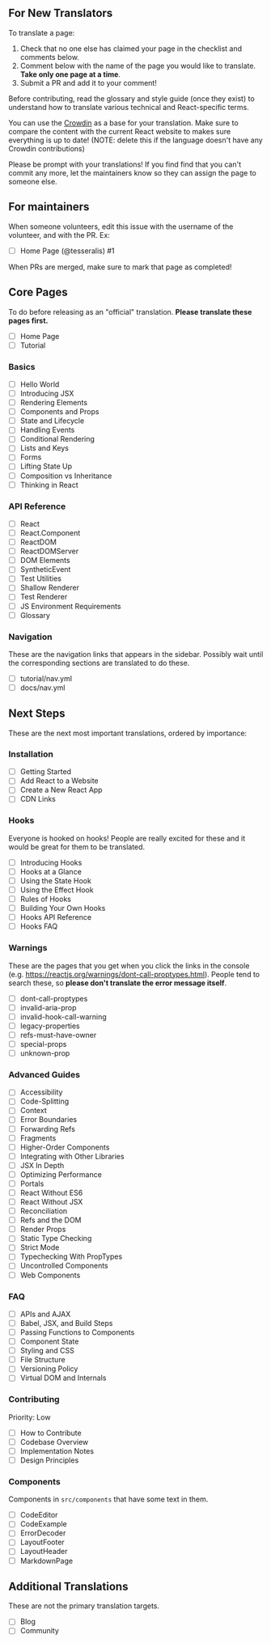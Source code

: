 ## For New Translators

To translate a page:

1. Check that no one else has claimed your page in the checklist and comments below.
2. Comment below with the name of the page you would like to translate. **Take only one page at a time**.
3. Submit a PR and add it to your comment!

Before contributing, read the glossary and style guide (once they exist) to understand how to translate various technical and React-specific terms.

You can use the [Crowdin](https://crowdin.com/project/react) as a base for your translation. Make sure to compare the content with the current React website to makes sure everything is up to date! (NOTE: delete this if the language doesn't have any Crowdin contributions)

Please be prompt with your translations! If you find find that you can't commit any more, let the maintainers know so they can assign the page to someone else.

## For maintainers

When someone volunteers, edit this issue with the username of the volunteer, and with the PR. Ex:

* [ ] Home Page (@tesseralis) #1

When PRs are merged, make sure to mark that page as completed!

## Core Pages

To do before releasing as an "official" translation. **Please translate these pages first.**

* [ ] Home Page
* [ ] Tutorial

### Basics

* [ ] Hello World
* [ ] Introducing JSX
* [ ] Rendering Elements
* [ ] Components and Props
* [ ] State and Lifecycle
* [ ] Handling Events
* [ ] Conditional Rendering
* [ ] Lists and Keys
* [ ] Forms
* [ ] Lifting State Up
* [ ] Composition vs Inheritance
* [ ] Thinking in React

### API Reference

* [ ] React
* [ ] React.Component
* [ ] ReactDOM
* [ ] ReactDOMServer
* [ ] DOM Elements
* [ ] SyntheticEvent
* [ ] Test Utilities
* [ ] Shallow Renderer
* [ ] Test Renderer
* [ ] JS Environment Requirements
* [ ] Glossary

### Navigation

These are the navigation links that appears in the sidebar. Possibly wait until
the corresponding sections are translated to do these.

* [ ] tutorial/nav.yml
* [ ] docs/nav.yml

## Next Steps

These are the next most important translations, ordered by importance:

### Installation

* [ ] Getting Started
* [ ] Add React to a Website
* [ ] Create a New React App
* [ ] CDN Links

### Hooks

Everyone is hooked on hooks! People are really excited for these and it would be great for them to be translated.

  * [ ] Introducing Hooks
  * [ ] Hooks at a Glance
  * [ ] Using the State Hook
  * [ ] Using the Effect Hook
  * [ ] Rules of Hooks
  * [ ] Building Your Own Hooks
  * [ ] Hooks API Reference
  * [ ] Hooks FAQ

### Warnings

These are the pages that you get when you click the links in the console (e.g. https://reactjs.org/warnings/dont-call-proptypes.html). People tend to search these, so **please don't translate the error message itself**.
 
* [ ] dont-call-proptypes
* [ ] invalid-aria-prop
* [ ] invalid-hook-call-warning
* [ ] legacy-properties
* [ ] refs-must-have-owner
* [ ] special-props
* [ ] unknown-prop

### Advanced Guides

* [ ] Accessibility
* [ ] Code-Splitting
* [ ] Context
* [ ] Error Boundaries
* [ ] Forwarding Refs
* [ ] Fragments
* [ ] Higher-Order Components
* [ ] Integrating with Other Libraries
* [ ] JSX In Depth
* [ ] Optimizing Performance
* [ ] Portals
* [ ] React Without ES6
* [ ] React Without JSX
* [ ] Reconciliation
* [ ] Refs and the DOM
* [ ] Render Props
* [ ] Static Type Checking
* [ ] Strict Mode
* [ ] Typechecking With PropTypes
* [ ] Uncontrolled Components
* [ ] Web Components

### FAQ

* [ ] APIs and AJAX
* [ ] Babel, JSX, and Build Steps
* [ ] Passing Functions to Components
* [ ] Component State
* [ ] Styling and CSS
* [ ] File Structure
* [ ] Versioning Policy
* [ ] Virtual DOM and Internals

### Contributing

Priority: Low

* [ ] How to Contribute
* [ ] Codebase Overview
* [ ] Implementation Notes
* [ ] Design Principles

### Components

Components in `src/components` that have some text in them.

* [ ] CodeEditor
* [ ] CodeExample
* [ ] ErrorDecoder
* [ ] LayoutFooter
* [ ] LayoutHeader
* [ ] MarkdownPage

## Additional Translations

These are not the primary translation targets.

* [ ] Blog
* [ ] Community
